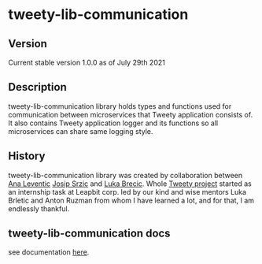 # tweety-lib-communication

## Version

Current stable version 1.0.0 as of July 29th 2021

## Description

tweety-lib-communication library holds types and functions used for communication between microservices that Tweety application consists of.
It also contains Tweety application logger and its functions so all microservices can share same logging style.

## History

tweety-lib-communication library was created by collaboration between [Ana Leventic](https://gitlab.com/leapbit-practice/tweety-dbsaver) [Josip Srzic](https://gitlab.com/leapbit-practice/tweety-counter) and [Luka Brecic](https://gitlab.com/leapbit-practice/tweety-collector).
Whole [Tweety project](https://gitlab.com/leapbit-practice) started as an internship task at Leapbit corp. led by our kind and wise mentors Luka Brletic and Anton Ruzman from whom I have learned a lot, and for that, I am endlessly thankful.

## tweety-lib-communication docs

see documentation [here](docs.md).